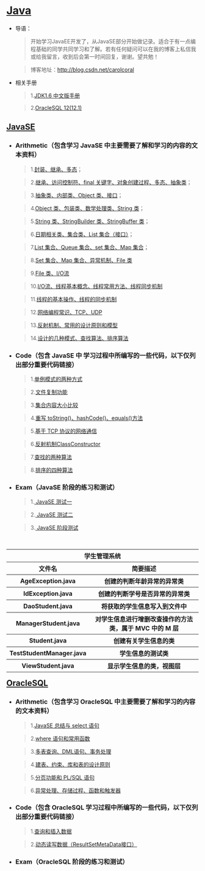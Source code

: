 # [Java](https://baike.baidu.com/item/java/85979)

* 导语：

     >开始学习JavaEE开发了，从JavaSE部分开始做记录。适合于有一点编程基础的同学共同学习和了解。若有任何疑问可以在我的博客上私信我或给我留言，收到后会第一时间回复，谢谢。望共勉！

     >博客地址：http://blog.csdn.net/carolcoral

* 相关手册

     >1.[JDK1.6 中文版手册](http://tool.oschina.net/apidocs/apidoc?api=jdk-zh)

     >2.[OracleSQL 12(12.1)](https://docs.oracle.com/database/121/SQLRF/toc.htm)

## [JavaSE](https://baike.baidu.com/item/JAVA%20SE/4662159?fr=aladdin)

* ### Arithmetic（包含学习 JavaSE 中主要需要了解和学习的内容的文本资料）

     >1.[封装、继承、多态](https://github.com/carolcoral/JavaLearn/blob/master/JavaSE/Arithmetic/Day09—封装、继承、多态.java)；  

     >2.[继承、访问控制符、final 关键字、对象创建过程、多态、抽象类](https://github.com/carolcoral/JavaLearn/blob/master/JavaSE/Arithmetic/Day10—继承、访问控制符、final关键字、对象创建过程、多态、抽象类.java)；  

     >3.[抽象类、内部类、Object 类、接口](https://github.com/carolcoral/JavaLearn/blob/master/JavaSE/Arithmetic/Day11—抽象类、接口、内部类、Object类.java)；   

     >4.[Object 类、包装类、数学处理类、String 类](https://github.com/carolcoral/JavaLearn/blob/master/JavaSE/Arithmetic/Day12—Object类、包装类、数学处理类、String类.java)；  

     >5.[String 类、StringBuilder 类、StringBuffer 类](https://github.com/carolcoral/JavaLearn/blob/master/JavaSE/Arithmetic/Day13—String类、StringBuilder类、StringBuffer类.java)； 

     >6.[日期相关类、集合类、List 集合（接口）](https://github.com/carolcoral/JavaLearn/blob/master/JavaSE/Arithmetic/Day14—日期相关类、集合类、List集合（接口）.java)； 

     >7.[List 集合、Queue 集合、set 集合、Map 集合](https://github.com/carolcoral/JavaLearn/blob/master/JavaSE/Arithmetic/Day15—List集合、Queue集合、set集合.java)； 

     >8.[Set 集合、Map 集合、异常机制、File 类](https://github.com/carolcoral/JavaLearn/blob/master/JavaSE/Arithmetic/Day16—Set集合、Map集合、异常处理、File类.java)

     >9.[File 类、I/O流](https://github.com/carolcoral/JavaLearn/blob/master/JavaSE/Arithmetic/Day17—File类、输入输出流.java)

     >10.[I/O流、线程基本概念、线程常用方法、线程同步机制](https://github.com/carolcoral/JavaLearn/blob/master/JavaSE/Arithmetic/Day18—输入输出流、线程.java)

     >11.[线程的基本操作、线程的同步机制](https://github.com/carolcoral/JavaLearn/blob/master/JavaSE/Arithmetic/Day19—线程的同步机制、线程的基本操作.java)

     >12.[网络编程常识、TCP、UDP](https://github.com/carolcoral/JavaLearn/blob/master/JavaSE/Arithmetic/Day20—网络编程常识、TCP、UDP.java)

     >13.[反射机制、常用的设计原则和模型](https://github.com/carolcoral/JavaLearn/blob/master/JavaSE/Arithmetic/Day21—反射机制、常用的设计原则和模型.java)

     >14.[设计的几种模式、查找算法、排序算法](https://github.com/carolcoral/JavaLearn/blob/master/JavaSE/Arithmetic/Day22—查找算法、排序算法.java)


* ### Code（包含 JavaSE 中 学习过程中所编写的一些代码，以下仅列出部分重要代码链接）

     >1.[单例模式的两种方式](https://github.com/carolcoral/JavaLearn/blob/master/JavaSE/Code/Singerton.java)

     >2.[文件复制功能](https://github.com/carolcoral/JavaLearn/blob/master/JavaSE/Code/TestFileCopy.java)

     >3.[集合内容大小比较](https://github.com/carolcoral/JavaLearn/blob/master/JavaSE/Code/TestSort.java)

     >4.[重写 toString()、hashCode()、equals()方法](https://github.com/carolcoral/JavaLearn/blob/master/JavaSE/Code/Student.java)

     >5.[基于 TCP 协议的网络通信](https://github.com/carolcoral/JavaLearn/blob/master/JavaSE/Code/ServerSocket.java)

     >6.[反射机制ClassConstructor](https://github.com/carolcoral/JavaLearn/blob/master/JavaSE/Code/ClassConstructor.java)

     >7.[查找的两种算法](https://github.com/carolcoral/JavaLearn/blob/master/JavaSE/Code/TestFind.java)

     >8.[排序的四种算法](https://github.com/carolcoral/JavaLearn/blob/master/JavaSE/Code/TestSortArith.java)

* ### Exam（JavaSE 阶段的练习和测试）

     >1.[ JavaSE 测试一](https://github.com/carolcoral/JavaLearn/blob/master/JavaSE/JavaSE%20测试一.java)

     >2.[ JavaSE 测试二](https://github.com/carolcoral/JavaLearn/blob/master/JavaSE/JavaSE%20测试二.java)

     >3.[ JavaSE 阶段测试](https://github.com/carolcoral/JavaLearn/blob/master/JavaSE/JavaSE%20阶段测试.java)


     <table align="right" style="margin-right:0;">
       <tr style="margin:0 auto;">
         <th colspan="2">
           <a href="https://github.com/carolcoral/JavaLearn/tree/master/JavaSE/Student" style="text-decoration:none">
             学生管理系统
           </a>
         </th>
       </tr>
       <tr>
         <th>文件名</th>
         <th>简要描述</th>
       </tr>
       <tr>
         <th>AgeException.java</th>
         <th>创建的判断年龄异常的异常类</th>
       </tr>
       <tr>
         <th>IdException.java</th>
         <th>创建的判断学号是否异常的异常类</th>
       </tr>
       <tr>
         <th>DaoStudent.java</th>
         <th>将获取的学生信息写入到文件中</th>
       </tr>
       <tr>
         <th>ManagerStudent.java</th>
         <th>对学生信息进行增删改查操作的方法类，属于 MVC 中的 M 层</th>
       </tr>
       <tr>
         <th>Student.java</th>
         <th>创建有关学生信息的类</th>
       </tr>
       <tr>
         <th>TestStudentManager.java</th>
         <th>学生信息的测试类</th>
       </tr>
       <tr>
         <th>ViewStudent.java</th>
         <th>显示学生信息的类，视图层</th>
       </tr>
     </table>


## [OracleSQL](http://www.oracle.com/technetwork/cn/database/database-technologies/sql/overview/index.html)

* ### Arithmetic（包含学习 OracleSQL 中主要需要了解和学习的内容的文本资料）

     >1.[JavaSE 总结与 select 语句](https://github.com/carolcoral/JavaLearn/blob/master/OracleSQL/Arithmetic/JavaSE总结与%20select%20语句.sql)

     >2.[where 语句和常用函数](https://github.com/carolcoral/JavaLearn/blob/master/OracleSQL/Arithmetic/where语句和常用函数.sql)

     >3.[多表查询、DML语句、事务处理](https://github.com/carolcoral/JavaLearn/blob/master/OracleSQL/Arithmetic/多表查询、DML语句、事务处理.sql)

     >4.[建表、约束、库和表的设计原则](https://github.com/carolcoral/JavaLearn/blob/master/OracleSQL/Arithmetic/建表、约束、库和表的设计原则.sql)

     >5.[分页功能和 PL/SQL 语句](https://github.com/carolcoral/JavaLearn/blob/master/OracleSQL/Arithmetic/分页功能和%20PLSQL语句.sql)
     
     >6.[异常处理、存储过程、函数和触发器](https://github.com/carolcoral/JavaLearn/blob/master/OracleSQL/Arithmetic/异常处理、存储过程、函数和触发器.sql)

* ### Code（包含 OracleSQL 学习过程中所编写的一些代码，以下仅列出部分重要代码链接）


     >1.[查询和插入数据](https://github.com/carolcoral/JavaLearn/blob/master/OracleSQL/Code/查询和插入数据.java)
     
     >2.[动态读写数据（ResultSetMetaData接口）](https://github.com/carolcoral/JavaLearn/blob/master/OracleSQL/Code/动态读写数据（ResultSetMetaData接口）.java) 

* ### Exam（OracleSQL 阶段的练习和测试）
